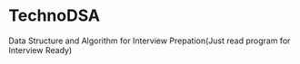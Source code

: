 # TechnoDSA
Data Structure and Algorithm for Interview Prepation(Just read program for Interview Ready)
